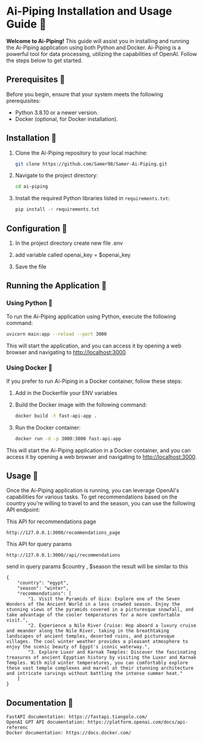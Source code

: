 # Ai-Piping Installation and Usage Guide 🚀

**Welcome to Ai-Piping!** This guide will assist you in installing and running the Ai-Piping application using both Python and Docker. Ai-Piping is a powerful tool for data processing, utilizing the capabilities of OpenAI. Follow the steps below to get started.

## Prerequisites 🚀

Before you begin, ensure that your system meets the following prerequisites:

- Python 3.8.10 or a newer version.
- Docker (optional, for Docker installation).

## Installation 🚀

1. Clone the Ai-Piping repository to your local machine:

   ```bash
   git clone https://github.com/Samer98/Samer-Ai-Piping.git
   ```

2. Navigate to the project directory:

   ```bash
   cd ai-piping
   ```

3. Install the required Python libraries listed in `requirements.txt`:

   ```bash
   pip install -r requirements.txt
   ```
## Configuration 🚀

1. In the project directory create new file .env

2. add variable called openai_key = $openai_key

3. Save the file

## Running the Application 🚀

### Using Python 🚀

To run the Ai-Piping application using Python, execute the following command:

```bash
uvicorn main:app --reload --port 3000
```

This will start the application, and you can access it by opening a web browser and navigating to [http://localhost:3000](http://localhost:3000).

### Using Docker 🚀

If you prefer to run Ai-Piping in a Docker container, follow these steps:

1. Add in the Dockerfile your ENV variables

2. Build the Docker image with the following command:

   ```bash
   docker build -t fast-api-app .
   ```

3. Run the Docker container:

   ```bash
   docker run -d -p 3000:3000 fast-api-app
   ```

This will start the Ai-Piping application in a Docker container, and you can access it by opening a web browser and navigating to [http://localhost:3000](http://localhost:8000).

## Usage 🚀

Once the Ai-Piping application is running, you can leverage OpenAI's capabilities for various tasks. To get recommendations based on the country you're willing to travel to and the season, you can use the following API endpoint:

This API for recommendations page
```
http://127.0.0.1:3000/recommendations_page
```

This API for query params
```
http://127.0.0.1:3000//api/recommendations
```
send in query params $country ,  $season
the result will be similar to this
```
{
    "country": "egypt",
    "season": "winter",
    "recommendations": [
        "1. Visit the Pyramids of Giza: Explore one of the Seven Wonders of the Ancient World in a less crowded season. Enjoy the stunning views of the pyramids covered in a picturesque snowfall, and take advantage of the cooler temperatures for a more comfortable visit.",
        "2. Experience a Nile River Cruise: Hop aboard a luxury cruise and meander along the Nile River, taking in the breathtaking landscapes of ancient temples, deserted ruins, and picturesque villages. The cool winter weather provides a pleasant atmosphere to enjoy the scenic beauty of Egypt's iconic waterway.",
        "3. Explore Luxor and Karnak Temples: Discover the fascinating treasures of ancient Egyptian history by visiting the Luxor and Karnak Temples. With mild winter temperatures, you can comfortably explore these vast temple complexes and marvel at their stunning architecture and intricate carvings without battling the intense summer heat."
    ]
}
```

## Documentation 🚀

    FastAPI documentation: https://fastapi.tiangolo.com/
    OpenAI GPT API documentation: https://platform.openai.com/docs/api-referenc
    Docker documentation: https://docs.docker.com/
